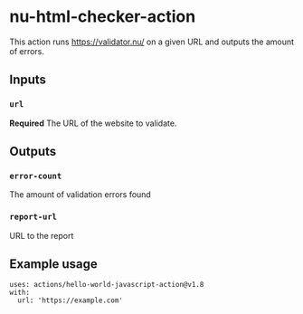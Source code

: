 # nu-html-checker-action

This action runs https://validator.nu/ on a given URL and outputs the amount of errors.

## Inputs

### `url`

**Required** The URL of the website to validate.

## Outputs

### `error-count`

The amount of validation errors found
### `report-url`

URL to the report

## Example usage
```
uses: actions/hello-world-javascript-action@v1.8
with:
  url: 'https://example.com'
```